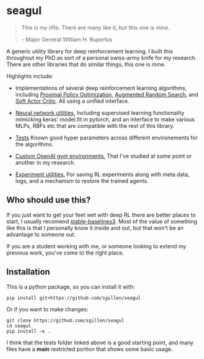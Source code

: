 # seagul

> This is my rifle. There are many like it, but this one is mine.
> 
>  \- Major General William H. Rupertus 


A generic utility library for deep reinforcement learning. I built this throughout my PhD as sort of a personal swiss-army knife for my research. There are other libraries that do similar things, this one is mine. 

Highlights include:

- Implementations of several deep reinforcement learning algorithms, including [Proximal Policy Optimization](./seagul/rl/ppo),  [Augmented Random Search](./seagul/rl/ars), and [Soft Actor Critic](./seagul/rl/sac). All using a unified interface.

- [Neural network utilities](./seagul/nn.py), Including supervised learning functionality mimicking keras' model.fit in pytorch, and an interface to make various MLPs, RBFs etc that are compatible with the rest of this library.

- [Tests](./seagul/tests/) Known good hyper parameters across different environements for the algorithms. 

- [Custom OpenAI gym environments](./seagul/envs), That I've studied at some point or another in my research. 

- [Experiment utilities](./seagul/rl/run_utils.py), For saving RL experiments along with meta data, logs, and a mechanism to restore the trained agents.


## Who should use this?

If you just want to get your feet wet with deep RL there are better places to start, I usually recomend [stable-baselines3](https://github.com/DLR-RM/stable-baselines3). Most of the value of something like this is that I personally know it inside and out, but that won't be an advantage to someone out. 

If you are a student working with me, or someone looking to extend my previous work, you've come to the right place.

## Installation
This is a python package, so you can install it with:

```
pip install git+https://github.com/sgillen/seagul
```

Or if you want to make changes:

```
git clone https://github.com/sgillen/seagul
cd seagul
pip install -e .
```

I think that the tests folder linked above is a good starting point, and many files have a __main__ restricted portion that shows some basic usage. 
